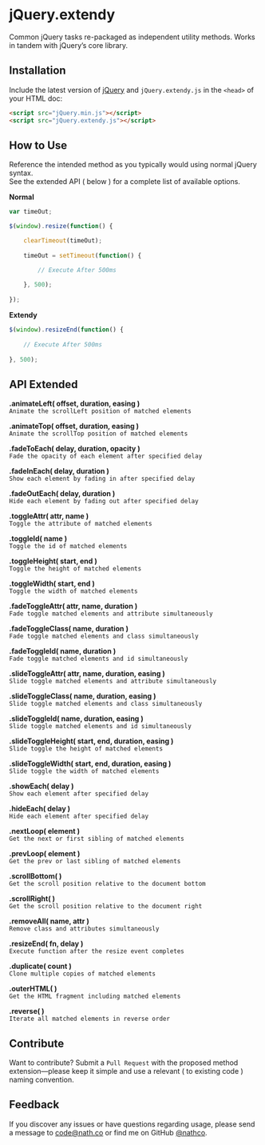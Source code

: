 # jQuery.extendy
Common jQuery tasks re-packaged as independent utility methods. Works in tandem with jQuery’s core library.

## Installation
Include the latest version of [jQuery](http://jquery.com/download) and `jQuery.extendy.js` in the `<head>` of your HTML doc:
```html
<script src="jQuery.min.js"></script>  
<script src="jQuery.extendy.js"></script>
```

## How to Use
Reference the intended method as you typically would using normal jQuery syntax.  
See the extended API ( below ) for a complete list of available options.

**Normal**

```javascript
var timeOut;

$(window).resize(function() {

    clearTimeout(timeOut);
    
    timeOut = setTimeout(function() {

        // Execute After 500ms
        
    }, 500);
    
});
```
**Extendy**
```javascript
$(window).resizeEnd(function() {
    
    // Execute After 500ms
    
}, 500);
```

## API Extended
**.animateLeft( offset, duration, easing )**  
`Animate the scrollLeft position of matched elements`

**.animateTop( offset, duration, easing )**  
`Animate the scrollTop position of matched elements` 

**.fadeToEach( delay, duration, opacity )**  
`Fade the opacity of each element after specified delay`

**.fadeInEach( delay, duration )**  
`Show each element by fading in after specified delay`

**.fadeOutEach( delay, duration )**  
`Hide each element by fading out after specified delay`

**.toggleAttr( attr, name )**  
`Toggle the attribute of matched elements`

**.toggleId( name )**  
`Toggle the id of matched elements`

**.toggleHeight( start, end )**  
`Toggle the height of matched elements`  

**.toggleWidth( start, end )**  
`Toggle the width of matched elements`

**.fadeToggleAttr( attr, name, duration )**   
`Fade toggle matched elements and attribute simultaneously`

**.fadeToggleClass( name, duration )**  
`Fade toggle matched elements and class simultaneously`

**.fadeToggleId( name, duration )**   
`Fade toggle matched elements and id simultaneously`

**.slideToggleAttr( attr, name, duration, easing )**   
`Slide toggle matched elements and attribute simultaneously`

**.slideToggleClass( name, duration, easing )**   
`Slide toggle matched elements and class simultaneously` 

**.slideToggleId( name, duration, easing )**   
`Slide toggle matched elements and id simultaneously` 

**.slideToggleHeight( start, end, duration, easing )**    
`Slide toggle the height of matched elements`  

**.slideToggleWidth( start, end, duration, easing )**   
`Slide toggle the width of matched elements` 

**.showEach( delay )**  
`Show each element after specified delay `

**.hideEach( delay )**  
`Hide each element after specified delay`

**.nextLoop( element )**  
`Get the next or first sibling of matched elements`

**.prevLoop( element )**  
`Get the prev or last sibling of matched elements`

**.scrollBottom( )**  
`Get the scroll position relative to the document bottom`  

**.scrollRight( )**  
`Get the scroll position relative to the document right`  

**.removeAll( name, attr )**  
`Remove class and attributes simultaneously`  

**.resizeEnd( fn, delay )**  
`Execute function after the resize event completes`

**.duplicate( count )**  
`Clone multiple copies of matched elements`

**.outerHTML( )**  
`Get the HTML fragment including matched elements`

**.reverse( )**  
`Iterate all matched elements in reverse order`
  

## Contribute
Want to contribute? Submit a `Pull Request` with the proposed method extension—please keep it simple and use a relevant ( to existing code ) naming convention.

## Feedback
If you discover any issues or have questions regarding usage, please send a message to [code@nath.co](mailto:code@nath.co) or find me on GitHub [@nathco](https://github.com/nathco).